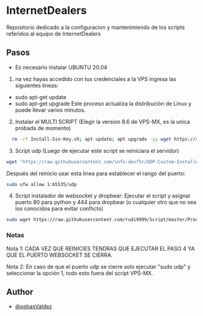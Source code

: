 
# InternetDealers

Repositorio dedicado a la configuracion y mantenimiendo de los scripts referidos al equipo de InternetDealers

## Pasos

- Es necesario instalar UBUNTU 20.04

 1) na vez hayas accedido con tus credenciales a la VPS ingresa    las siguientes líneas:
-  sudo apt-get update
- sudo apt-get upgrade
Este proceso actualiza la distribución de Linux y puede llevar varios minutos.

2) Instalar el MULTI SCRIPT (Elegir la version 8.6 de VPS-MX, es la unica probada de momento)

```bash
  rm -rf Install-Sin-Key.sh; apt update; apt upgrade -y; wget https://raw.githubusercontent.com/NetVPS/VPS-MX_Oficial/master/Instalador/Install-Sin-Key.sh; chmod 777 Install-Sin-Key.sh; ./Install-Sin-Key.sh --start
```
3) Script udp (Luego de ejecutar este script se reiniciara el servidor)
```bash
wget "https://raw.githubusercontent.com/info-devf5r/UDP-Custom-Installer-Manager/main/install.sh" -O install.sh && chmod +x install.sh && ./install.sh
```

Después del reinicio usar esta linea para establecer el rango del puerto:
```bash
sudo ufw allow 1:65535/udp
```

4) Script instalador de websocket y dropbear:
Ejecutar el script y asignar puerto 80 para python y 444 para dropbear (o cualquier otro que no sea los conocidos para evitar conflicto)
```bash
sudo wget https://raw.githubusercontent.com/rudi9999/Script/master/Proxy.sh; chmod +x Proxy.sh* && ./Proxy.sh
```




### Notas


Nota 1: CADA VEZ QUE REINICIES TENDRAS QUE EJECUTAR EL PASO 4 YA QUE EL PUERTO WEBSOCKET SE CIERRA.

Nota 2: En caso de que el puerto udp se cierre solo ejecutar "sudo udp" y seleccionar la opción 1, todo esto fuera del script VPS-MX.
## Author

- [@sebasValdez](https://sebasvaldez.github.io/sebasvaldez.io/)

